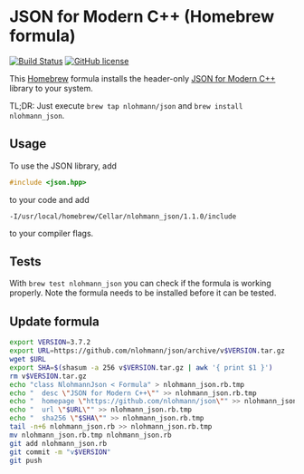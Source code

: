 # JSON for Modern C++ (Homebrew formula)

[![Build Status](https://travis-ci.org/nlohmann/homebrew-json.svg?branch=master)](https://travis-ci.org/nlohmann/homebrew-json)
[![GitHub license](https://img.shields.io/badge/license-MIT-blue.svg)](https://raw.githubusercontent.com/nlohmann/homebrew-json/master/LICENSE.MIT)

This [Homebrew](http://brew.sh) formula installs the header-only [JSON for Modern C++](https://github.com/nlohmann/json) library to your system.

TL;DR: Just execute `brew tap nlohmann/json` and `brew install nlohmann_json`.

## Usage

To use the JSON library, add

```cpp
#include <json.hpp>
```

to your code and add

```
-I/usr/local/homebrew/Cellar/nlohmann_json/1.1.0/include
```

to your compiler flags.

## Tests

With `brew test nlohmann_json` you can check if the formula is working properly. Note the formula needs to be installed before it can be tested.

## Update formula

```sh
export VERSION=3.7.2
export URL=https://github.com/nlohmann/json/archive/v$VERSION.tar.gz
wget $URL
export SHA=$(shasum -a 256 v$VERSION.tar.gz | awk '{ print $1 }')
rm v$VERSION.tar.gz
echo "class NlohmannJson < Formula" > nlohmann_json.rb.tmp
echo "  desc \"JSON for Modern C++\"" >> nlohmann_json.rb.tmp
echo "  homepage \"https://github.com/nlohmann/json\"" >> nlohmann_json.rb.tmp
echo "  url \"$URL\"" >> nlohmann_json.rb.tmp
echo "  sha256 \"$SHA\"" >> nlohmann_json.rb.tmp
tail -n+6 nlohmann_json.rb >> nlohmann_json.rb.tmp
mv nlohmann_json.rb.tmp nlohmann_json.rb
git add nlohmann_json.rb
git commit -m "v$VERSION"
git push
```

